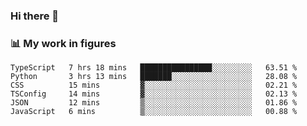 ### Hi there 👋

### 📊 My work in figures

<!--START_SECTION:waka-->

```text
TypeScript   7 hrs 18 mins   ████████████████░░░░░░░░░   63.51 %
Python       3 hrs 13 mins   ███████░░░░░░░░░░░░░░░░░░   28.08 %
CSS          15 mins         ▓░░░░░░░░░░░░░░░░░░░░░░░░   02.21 %
TSConfig     14 mins         ▓░░░░░░░░░░░░░░░░░░░░░░░░   02.13 %
JSON         12 mins         ▒░░░░░░░░░░░░░░░░░░░░░░░░   01.86 %
JavaScript   6 mins          ▒░░░░░░░░░░░░░░░░░░░░░░░░   00.88 %
```

<!--END_SECTION:waka-->
